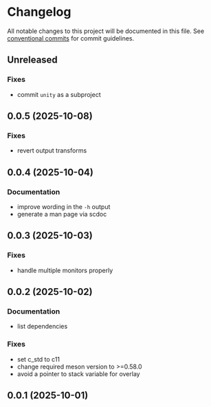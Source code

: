 # Changelog

All notable changes to this project will be documented in this file. See [conventional commits](https://www.conventionalcommits.org/) for commit guidelines.

## Unreleased

### Fixes

- commit `unity` as a subproject

## 0.0.5 (2025-10-08)

### Fixes

- revert output transforms

## 0.0.4 (2025-10-04)

### Documentation

- improve wording in the `-h` output
- generate a man page via scdoc

## 0.0.3 (2025-10-03)

### Fixes

- handle multiple monitors properly

## 0.0.2 (2025-10-02)

### Documentation

- list dependencies

### Fixes

- set c_std to c11
- change required meson version to >=0.58.0
- avoid a pointer to stack variable for overlay

## 0.0.1 (2025-10-01)
